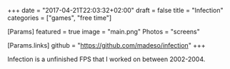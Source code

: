 +++
date = "2017-04-21T22:03:32+02:00"
draft = false
title = "Infection"
categories = ["games", "free time"]

[Params]
featured = true
image = "main.png"
Photos = "screens"

[Params.links]
github = "https://github.com/madeso/infection"
+++

Infection is a unfinished FPS that I worked on between 2002-2004.
